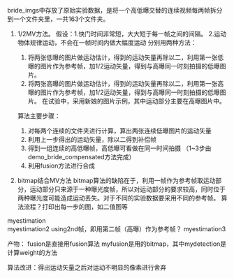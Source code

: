 bride_imgs中存放了原始实验数据，是将一个高低曝交替的连续视频每两帧拆分到一个文件夹里，一共163个文件夹。


1.  1/2MV方法。 
	假设：1.快门时间非常短，大大短于每一帧之间的间隔。
		  2.运动物体规律运动，不会在一帧时间内做大幅度运动
	分别用两种方法：
	1. 将两张低曝的图片做运动估计，得到的运动矢量再除以二，利用第一张低曝的图片作为参考帧，加1/2运动矢量，得到与高曝同一时刻拍摄的低曝图片。
	2. 将两张高曝的图片做运动估计，得到的运动矢量再除以二，利用第一张高曝的图片作为参考帧，加1/2运动矢量，得到与高曝同一时刻拍摄的低曝图片。
	在试验中，采用新娘的图片示例，其中运动部分主要在高曝图片中。


	算法主要步骤：
	1. 对每两个连续的文件夹进行计算，算出两张连续低曝图片的运动矢量
	2. 利用上一步得出的运动矢量，除以二得到补偿帧
	3. 得到一组连续的高低曝帧，高低曝可看做在同一时间拍摄
	（1~3步由demo_bride_compensated方法完成）
	4. 利用fusion方法进行合成


	

2.  bitmap结合MV方法
	bitmap算法的缺陷在于，利用一帧作为参考帧取运动部分，运动部分只来源于一种曝光度帧，所以对运动部分的要求较高，同时位于两种曝光度可能造成运动丢失。对于不同的实验数据要采用不同的参考帧。
	算法流程？打印出每一步的图，如二值图等

myestimation  
myestimation2   using2nd帧，即用第二帧（高曝）作为参考帧？
myestimation3





产物：
fusion是直接用fusion算法
myfusion是用的bitmap，其中mydetection是计算weight的方法

算法改进：得出运动矢量之后对运动不明显的像素进行舍弃
